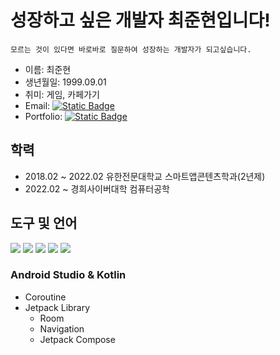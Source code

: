 # 성장하고 싶은 개발자 최준현입니다!

```
모르는 것이 있다면 바로바로 질문하여 성장하는 개발자가 되고싶습니다.
```

* 이름: 최준현
* 생년월일: 1999.09.01
* 취미: 게임, 카페가기
* Email: [![Static Badge](https://img.shields.io/badge/Gamil-red?logo=gmail&logoColor=white)](mailto:cjhn8918989@gmail.com) 
* Portfolio: [![Static Badge](https://img.shields.io/badge/Portfolio-white?logo=googledocs&logoColor=white&labelColor=black)](https://drive.google.com/file/d/1Vi5xYdmnqmPG7A_arpnYHLwWqtdMvcHi/view?usp=drive_link)
 

## 학력
* 2018.02 ~ 2022.02 유한전문대학교 스마트앱콘텐츠학과(2년제)
* 2022.02 ~         경희사이버대학 컴퓨터공학

  
## 도구 및 언어
<p>
<img src="https://img.shields.io/badge/git-F05032?logo=git&logoColor=white">
<img src="https://img.shields.io/badge/Swift-%23F05138?logo=Swift&logoColor=white">
<img src="https://img.shields.io/badge/Xcode-%23147EFB?logo=Xcode&logoColor=white">
<img src="https://img.shields.io/badge/AndroidStudio-%233DDC84?logo=androidstudio&logoColor=white">
<img src="https://img.shields.io/badge/Kotlin-%237F52FF?logo=Kotlin&logoColor=white">
</p>

### Android Studio & Kotlin
* Coroutine     
* Jetpack Library
  * Room
  * Navigation
  * Jetpack Compose
    

